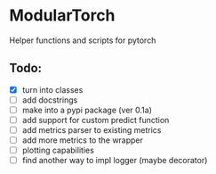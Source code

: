# ModularTorch
Helper functions and scripts for pytorch


## Todo:
- [X] turn into classes
- [ ] add docstrings
- [ ] make into a pypi package (ver 0.1a)
- [ ] add support for custom predict function
- [ ] add metrics parser to existing metrics
- [ ] add more metrics to the wrapper
- [ ] plotting capabilities
- [ ] find another way to impl logger (maybe decorator)